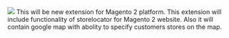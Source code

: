 <img src="https://travis-ci.org/ant-workaholic/Store-locator.svg?branch=master"/>
This will be new extension for Magento 2 platform. This extension will include functionality of storelocator for Magento 2 
website. Also it will contain google map with abolity to specify customers stores on the map.
